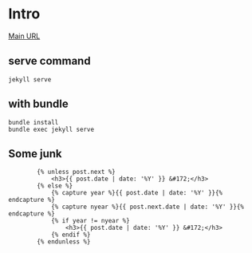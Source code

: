 # Intro

[Main URL](https://dev.tasubo.com/)

## serve command
```
jekyll serve
```

## with bundle

```
bundle install
bundle exec jekyll serve
```

## Some junk

```
		{% unless post.next %}
			<h3>{{ post.date | date: '%Y' }} &#172;</h3>
		{% else %}
			{% capture year %}{{ post.date | date: '%Y' }}{% endcapture %}
			{% capture nyear %}{{ post.next.date | date: '%Y' }}{% endcapture %}
			{% if year != nyear %}
				<h3>{{ post.date | date: '%Y' }} &#172;</h3>
			{% endif %}
		{% endunless %}
```